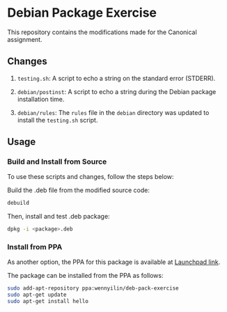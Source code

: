 # Debian Package Exercise

This repository contains the modifications made for the Canonical assignment.

## Changes

1. `testing.sh`: A script to echo a string on the standard error (STDERR).

2. `debian/postinst`: A script to echo a string during the Debian package installation time.

3. `debian/rules`: The `rules` file in the `debian` directory was updated to install the `testing.sh` script.

## Usage

### Build and Install from Source

To use these scripts and changes, follow the steps below:

Build the .deb file from the modified source code:
```bash
debuild
```

Then, install and test .deb package:
```bash
dpkg -i <package>.deb
```

### Install from PPA

As another option, the PPA for this package is available at [Launchpad 
link](https://launchpad.net/~wennyilin/+archive/ubuntu/deb-pack-exercise).

The package can be installed from the PPA as follows:
```bash
sudo add-apt-repository ppa:wennyilin/deb-pack-exercise
sudo apt-get update
sudo apt-get install hello
```

